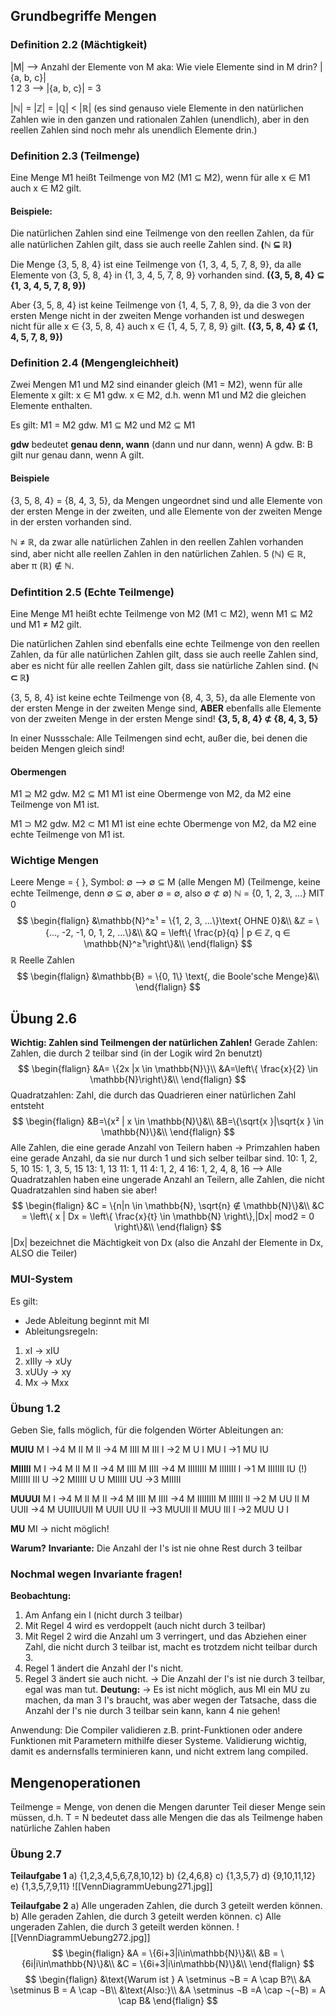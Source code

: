 ## Grundbegriffe Mengen
### Definition 2.2 (Mächtigkeit)
|M| --> Anzahl der Elemente von M aka: Wie viele Elemente sind in M drin?
|{a, b, c}|  
  1   2  3
  --> |{a, b, c}| = 3

|ℕ| = |ℤ| = |ℚ| < |ℝ| (es sind genauso viele Elemente in den natürlichen Zahlen wie in den ganzen und rationalen Zahlen (unendlich), aber in den reellen Zahlen sind noch mehr als unendlich Elemente drin.)

### Definition 2.3 (Teilmenge)
Eine Menge M1 heißt Teilmenge von M2 (M1 ⊆ M2), wenn für alle x ∈ M1 auch x ∈ M2 gilt.
#### Beispiele:
Die natürlichen Zahlen sind eine Teilmenge von den reellen Zahlen, da für alle natürlichen Zahlen gilt, dass sie auch reelle Zahlen sind. 
**(ℕ ⊆ ℝ)**

Die Menge {3, 5, 8, 4} ist eine Teilmenge von {1, 3, 4, 5, 7, 8, 9}, da alle Elemente von {3, 5, 8, 4} in {1, 3, 4, 5, 7, 8, 9} vorhanden sind. 
**({3, 5, 8, 4} ⊆ {1, 3, 4, 5, 7, 8, 9})**

Aber {3, 5, 8, 4} ist keine Teilmenge von {1, 4, 5, 7, 8, 9}, da die 3 von der ersten Menge nicht in der zweiten Menge vorhanden ist und deswegen nicht für alle x ∈ {3, 5, 8, 4} auch x ∈ {1, 4, 5, 7, 8, 9} gilt. 
**({3, 5, 8, 4} ⊈ {1, 4, 5, 7, 8, 9})**

### Definition 2.4 (Mengengleichheit)
Zwei Mengen M1 und M2 sind einander gleich (M1 = M2), wenn für alle Elemente x gilt: x ∈ M1 gdw. x ∈ M2, d.h. wenn M1 und M2 die gleichen Elemente enthalten.

Es gilt: M1 = M2 gdw. M1 ⊆ M2 und M2 ⊆ M1

**gdw** bedeutet **genau denn, wann** (dann und nur dann, wenn)
A gdw. B: B gilt nur genau dann, wenn A gilt.
#### Beispiele
{3, 5, 8, 4} = {8, 4, 3, 5}, da Mengen ungeordnet sind und alle Elemente von der ersten Menge in der zweiten, und alle Elemente von der zweiten Menge in der ersten vorhanden sind.

ℕ ≠ ℝ, da zwar alle natürlichen Zahlen in den reellen Zahlen vorhanden sind, aber nicht alle reellen Zahlen in den natürlichen Zahlen. 5 (ℕ) ∈ ℝ, aber π (ℝ) ∉ ℕ.

### Defintition 2.5 (Echte Teilmenge)
Eine Menge M1 heißt echte Teilmenge von M2 (M1 ⊂ M2), wenn M1 ⊆ M2 und M1 ≠ M2 gilt.

Die natürlichen Zahlen sind ebenfalls eine echte Teilmenge von den reellen Zahlen, da für alle natürlichen Zahlen gilt, dass sie auch reelle Zahlen sind, aber es nicht für alle reellen Zahlen gilt, dass sie natürliche Zahlen sind. 
**(ℕ ⊂ ℝ)**

{3, 5, 8, 4} ist keine echte Teilmenge von {8, 4, 3, 5}, da alle Elemente von der ersten Menge in der zweiten Menge sind, **ABER** ebenfalls alle Elemente von der zweiten Menge in der ersten Menge sind! 
**{3, 5, 8, 4} ⊄ {8, 4, 3, 5}**

In einer Nussschale: Alle Teilmengen sind echt, außer die, bei denen die beiden Mengen gleich sind!
#### Obermengen
M1 ⊇ M2 gdw. M2 ⊆ M1
M1 ist eine Obermenge von M2, da M2 eine Teilmenge von M1 ist.

M1 ⊃ M2 gdw. M2 ⊂ M1
M1 ist eine echte Obermenge von M2, da M2 eine echte Teilmenge von M1 ist.

### Wichtige Mengen
Leere Menge = { }, Symbol: ∅
--> ∅ ⊆ M (alle Mengen M) (Teilmenge, keine echte Teilmenge, denn ∅ ⊆ ∅, aber ∅ = ∅, also ∅ ⊄ ∅)
ℕ = {0, 1, 2, 3, ...} MIT 0
$$
\begin{flalign}
&\mathbb{N}^≥¹ = \{1, 2, 3, ...\}\text{ OHNE 0}&\\
&ℤ = \{..., -2, -1, 0, 1, 2, ...\}&\\
&Q = \left\{ \frac{p}{q} | p ∈ ℤ, q ∈ \mathbb{N}^≥¹\right\}&\\
\end{flalign}
$$
ℝ Reelle Zahlen
$$
\begin{flalign}
&\mathbb{B} = \{0, 1\} \text{, die Boole'sche Menge}&\\
\end{flalign}
$$
## Übung 2.6
**Wichtig: Zahlen sind Teilmengen der natürlichen Zahlen!**
Gerade Zahlen: Zahlen, die durch 2 teilbar sind (in der Logik wird 2n benutzt)
$$
\begin{flalign}
&A= \{2x |x \in \mathbb{N}\}\\
&A=\left\{ \frac{x}{2} \in \mathbb{N}\right\}&\\
\end{flalign}
$$
Quadratzahlen: Zahl, die durch das Quadrieren einer natürlichen Zahl entsteht 
$$
\begin{flalign}
&B=\{x² | x \in \mathbb{N}\}&\\
&B=\{\sqrt{x }|\sqrt{x } \in \mathbb{N}\}&\\
\end{flalign}
$$
Alle Zahlen, die eine gerade Anzahl von Teilern haben 
-> Primzahlen haben eine gerade Anzahl, da sie nur durch 1 und sich selber teilbar sind. 
10: 1, 2, 5, 10
15: 1, 3, 5, 15
13: 1, 13
11: 1, 11
4: 1, 2, 4
16: 1, 2, 4, 8, 16
--> Alle Quadratzahlen haben eine ungerade Anzahl an Teilern, alle Zahlen, die nicht Quadratzahlen sind haben sie aber!
$$
\begin{flalign}
&C = \{n|n \in \mathbb{N}, \sqrt{n} ∉ \mathbb{N}\}&\\
&C = \left\{ x | Dx = \left\{ \frac{x}{t} \in \mathbb{N} \right\},|Dx| mod2 = 0 \right\}&\\
\end{flalign}
$$
|Dx| bezeichnet die Mächtigkeit von Dx (also die Anzahl der Elemente in Dx, ALSO die Teiler)
### MUI-System
Es gilt:
- Jede Ableitung beginnt mit MI
- Ableitungsregeln:
1. xI -> xIU
2. xIIIy -> xUy
3. xUUy -> xy
4. Mx -> Mxx

### Übung 1.2
Geben Sie, falls möglich, für die folgenden Wörter Ableitungen an:

**MUIU**
M I ->4 M II
M II ->4 M IIII
M III I ->2 M U I
MU I ->1 MU IU

**MIIIII**
M I ->4 M II
M II ->4 M IIII
M IIII ->4 M IIIIIIII
M IIIIIII I ->1 M IIIIIII IU (!)
MIIIII III U ->2 MIIIII U U
MIIIII UU ->3 MIIIII

**MUUUI**
M I ->4 M II
M II ->4 M IIII
M IIII ->4 M IIIIIIII
M IIIIII II ->2 M UU II
M UUII ->4 M UUIIUUII
M UUII UU II ->3 MUUII II
MUU III I ->2 MUU U I

**MU**
MI -> nicht möglich!

**Warum?**
**Invariante:** Die Anzahl der I's ist nie ohne Rest durch 3 teilbar
### Nochmal wegen Invariante fragen!
**Beobachtung:** 
1. Am Anfang ein I (nicht durch 3 teilbar)
2. Mit Regel 4 wird es verdoppelt (auch nicht durch 3 teilbar)
3. Mit Regel 2 wird die Anzahl um 3 verringert, und das Abziehen einer Zahl, die nicht durch 3 teilbar ist, macht es trotzdem nicht teilbar durch 3.
4. Regel 1 ändert die Anzahl der I's nicht.
5. Regel 3 ändert sie auch nicht.
-> Die Anzahl der I's ist nie durch 3 teilbar, egal was man tut.
**Deutung:**
-> Es ist nicht möglich, aus MI ein MU zu machen, da man 3 I's braucht, was aber wegen der Tatsache, dass die Anzahl der I's nie durch 3 teilbar sein kann, kann 4 nie gehen!

Anwendung: Die Compiler validieren z.B. print-Funktionen oder andere Funktionen mit Parametern mithilfe dieser Systeme.
Validierung wichtig, damit es andernsfalls terminieren kann, und nicht extrem lang compiled.

## Mengenoperationen
Teilmenge = Menge, von denen die Mengen darunter Teil dieser Menge sein müssen, d.h. T = N bedeutet dass alle Mengen die das als Teilmenge haben natürliche Zahlen haben

### Übung 2.7
**Teilaufgabe 1**
a) {1,2,3,4,5,6,7,8,10,12}
b) {2,4,6,8}
c) {1,3,5,7}
d) {9,10,11,12}
e) {1,3,5,7,9,11}
![[VennDiagrammUebung271.jpg]]

**Teilaufgabe 2**
a) Alle ungeraden Zahlen, die durch 3 geteilt werden können.
b) Alle geraden Zahlen, die durch 3 geteilt werden können.
c) Alle ungeraden Zahlen, die durch 3 geteilt werden können.
![[VennDiagrammUebung272.jpg]]
$$
\begin{flalign}
&A = \{6i+3|i\in\mathbb{N}\}&\\
&B = \{6i|i\in\mathbb{N}\}&\\
&C = \{6i+3|i\in\mathbb{N}\}&\\
\end{flalign}
$$
$$
\begin{flalign}
&\text{Warum ist } A \setminus ¬B = A \cap B?\\
&A \setminus B = A \cap ¬B\\
&\text{Also:}\\ 
&A \setminus ¬B =A \cap ¬(¬B) = A \cap B&
\end{flalign}
$$
